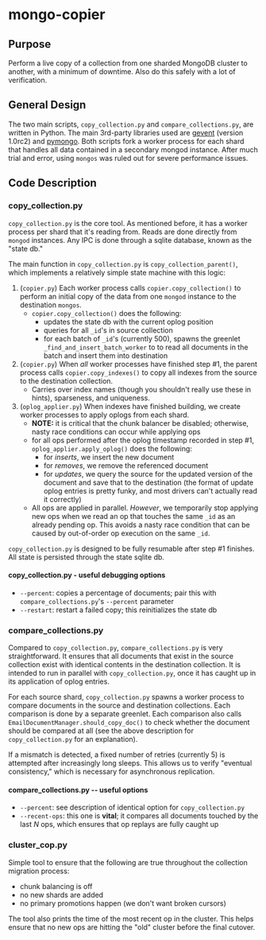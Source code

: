 # mongo-copier

## Purpose

Perform a live copy of a collection from one sharded MongoDB cluster to another, with a minimum of downtime. Also do this safely with a lot of verification.

## General Design

The two main scripts, `copy_collection.py` and `compare_collections.py`, are written in Python. The main 3rd-party libraries used are [gevent](http://www.gevent.org/) (version 1.0rc2) and [pymongo](http://api.mongodb.org/python/current/). Both scripts fork a worker process for each shard that handles all data contained in a secondary mongod instance. After much trial and error, using `mongos` was ruled out for severe performance issues.


## Code Description

### copy_collection.py

`copy_collection.py` is the core tool. As mentioned before, it has a worker process per shard that it's reading from. Reads are done directly from `mongod` instances. Any IPC is done through a sqlite database, known as the "state db."

The main function in `copy_collection.py` is `copy_collection_parent()`, which implements a relatively simple state machine with this logic:

1. (`copier.py`) Each worker process calls `copier.copy_collection()` to perform an initial copy of the data from one `mongod` instance to the destination `mongos`.
	* `copier.copy_collection()` does the following:
		* updates the state db with the current oplog position
		* queries for all `_id`'s in source collection
		* for each batch of `_id`'s (currently 500), spawns the greenlet `_find_and_insert_batch_worker` to to read all documents in the batch and insert them into destination
2. (`copier.py`) When *all* worker processes have finished step #1, the parent process calls `copier.copy_indexes()` to copy all indexes from the source to the destination collection.
	* Carries over index names (though you shouldn't really use these in hints), sparseness, and uniqueness.
3. (`oplog_applier.py`) When indexes have finished building, we create worker processes to apply oplogs from each shard.
	* **NOTE:** it is critical that the chunk balancer be disabled; otherwise, nasty race conditions can occur while applying ops
	* for all ops performed after the oplog timestamp recorded in step #1, `oplog_applier.apply_oplog()` does the following:
		* for *inserts*, we insert the new document
		* for *removes*, we remove the referenced document
		* for *updates*, we query the source for the updated version of the document and save that to the destination (the format of update oplog entries is pretty funky, and most drivers can't actually read it correctly)
	* All ops are applied in parallel. *However*, we temporarily stop applying new ops when we read an op that touches the same `_id` as an already pending op. This avoids a nasty race condition that can be caused by out-of-order op execution on the same `_id`.

`copy_collection.py` is designed to be fully resumable after step #1 finishes. All state is persisted through the state sqlite db.

#### copy_collection.py - useful debugging options

* `--percent`: copies a percentage of documents; pair this with `compare_collections.py`'s `--percent` parameter
* `--restart`: restart a failed copy; this reinitializes the state db


### compare_collections.py

Compared to `copy_collection.py`, `compare_collections.py` is very straightforward. It ensures that all documents that exist in the source collection exist with identical contents in the destination collection. It is intended to run in parallel with `copy_collection.py`, once it has caught up in its application of oplog entries.

For each source shard, `copy_collection.py` spawns a worker process to compare documents in the source and destination collections. Each comparison is done by a separate greenlet. Each comparison also calls `EmailDocumentManager.should_copy_doc()` to check whether the document should be compared at all (see the above description for `copy_collection.py` for an explanation).

If a mismatch is detected, a fixed number of retries (currently 5) is attempted after increasingly long sleeps. This allows us to verify "eventual consistency," which is necessary for asynchronous replication.

#### compare_collections.py -- useful options

* `--percent`: see description of identical option for `copy_collection.py`
* `--recent-ops`: this one is **vital**; it compares all documents touched by the last *N* ops, which ensures that op replays are fully caught up

### cluster_cop.py

Simple tool to ensure that the following are true throughout the collection migration process:

* chunk balancing is off
* no new shards are added
* no primary promotions happen (we don't want broken cursors)

The tool also prints the time of the most recent op in the cluster. This helps ensure that no new ops are hitting the "old" cluster before the final cutover.

